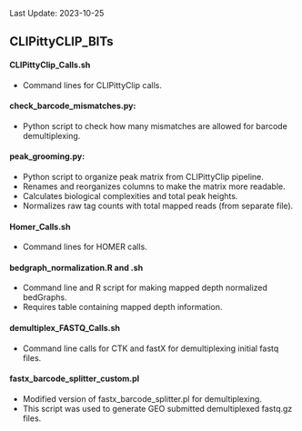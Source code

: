 Last Update: 2023-10-25

## CLIPittyCLIP_BITs

#### CLIPittyClip_Calls.sh
  - Command lines for CLIPittyClip calls.
    
#### check_barcode_mismatches.py:
  - Python script to check how many mismatches are allowed for barcode demultiplexing.

#### peak_grooming.py:
  - Python script to organize peak matrix from CLIPittyClip pipeline.
  - Renames and reorganizes columns to make the matrix more readable.
  - Calculates biological complexities and total peak heights.
  - Normalizes raw tag counts with total mapped reads (from separate file).

#### Homer_Calls.sh
  - Command lines for HOMER calls.

#### bedgraph_normalization.R and .sh
  - Command line and R script for making mapped depth normalized bedGraphs.
  - Requires table containing mapped depth information.

#### demultiplex_FASTQ_Calls.sh
  - Command line calls for CTK and fastX for demultiplexing initial fastq files.

#### fastx_barcode_splitter_custom.pl
  - Modified version of fastx_barcode_splitter.pl for demultiplexing.
  - This script was used to generate GEO submitted demultiplexed fastq.gz files.

